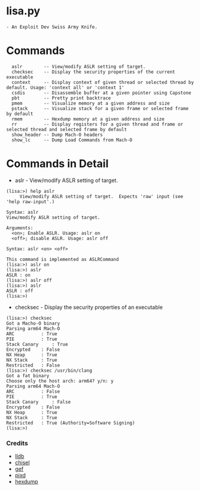 # lisa.py
	- An Exploit Dev Swiss Army Knife. 

# Commands
```
  aslr        -- View/modify ASLR setting of target.
  checksec    -- Display the security properties of the current executable
  context     -- Display context of given thread or selected thread by default. Usage: 'context all' or 'context 1'
  csdis       -- Disassemble buffer at a given pointer using Capstone
  pbt         -- Pretty print backtrace
  pmem        -- Visualize memory at a given address and size
  pstack      -- Visualize stack for a given frame or selected frame by default
  rmem        -- Hexdump memory at a given address and size
  rr          -- Display registers for a given thread and frame or selected thread and selected frame by default
  show_header -- Dump Mach-O headers
  show_lc     -- Dump Load Commands from Mach-O
```

# Commands in Detail
* aslr		- View/modify ASLR setting of target.
```
(lisa:>) help aslr
     View/modify ASLR setting of target.  Expects 'raw' input (see 'help raw-input'.)

Syntax: aslr
View/modify ASLR setting of target.

Arguments:
  <on>; Enable ASLR. Usage: aslr on
  <off>; disable ASLR. Usage: aslr off

Syntax: aslr <on> <off>

This command is implemented as ASLRCommand
(lisa:>) aslr on
(lisa:>) aslr 
ASLR : on
(lisa:>) aslr off
(lisa:>) aslr
ASLR : off
(lisa:>) 
```

* checksec	- Display the security properties of an executable
```
(lisa:>) checksec 
Got a Macho-O binary
Parsing arm64 Mach-O
ARC	         : True
PIE	         : True
Stack Canary	 : True
Encrypted	 : False
NX Heap		 : True
NX Stack 	 : True
Restricted 	 : False
(lisa:>) checksec /usr/bin/clang
Got a fat binary
Choose only the host arch: arm64? y/n: y
Parsing arm64 Mach-O
ARC	         : False
PIE	         : True
Stack Canary	 : False
Encrypted	 : False
NX Heap		 : True
NX Stack 	 : True
Restricted 	 : True (Authority=Software Signing)
(lisa:>) 
```

### Credits

- [lldb](https://lldb.llvm.org/)
- [chisel](https://github.com/facebook/chisel)
- [gef](https://github.com/hugsy/gef)
- [pixd](https://github.com/moreati/python-pixd)
- [hexdump](https://github.com/sinofp/hexdoor)